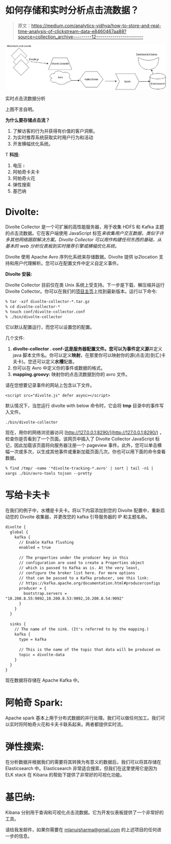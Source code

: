 # 如何存储和实时分析点击流数据？

> 原文：<https://medium.com/analytics-vidhya/how-to-store-and-real-time-analysis-of-clickstream-data-e8460467aa88?source=collection_archive---------12----------------------->

![](img/aa873392d28b71ee6b7e6db8a6898a30.png)

实时点击流数据分析

上图不言自明。

**为什么要存储点击流？**

1.  了解访客的行为并获得有价值的客户洞察。
2.  为实时推荐系统获取实时用户行为和活动
3.  开发横幅优化系统。

T **科技**:

1.  电压 **:**
2.  阿帕奇卡夫卡
3.  阿帕奇火花
4.  弹性搜索
5.  基巴纳

# **Divolte:**

Divolte Collector 是一个可扩展的高性能服务器，用于收集 HDFS 和 Kafka 主题的点击流数据。它在客户端使用 JavaScript 标签*来收集用户交互数据，类似于许多其他网络跟踪解决方案。Divolte Collector 可以用作构建任何东西的基础，从基本的 web 分析仪表板到实时推荐引擎或横幅优化系统。*

Divolte 使用 Apache Avro 序列化系统来存储数据。Divolte 提供 ip2location 支持和用户代理解析。您可以在配置文件中定义自定义事件。

**Divolte 安装:**

Divolte Collector 目前仅在类 Unix 系统上受支持。下一步是下载、解压缩并运行 Divolte Collector。你可以在我们的[项目主页](https://github.com/divolte/divolte-collector)上找到最新版本。运行以下命令:

```
% tar -xzf divolte-collector-*.tar.gz
% cd divolte-collector-*
% touch conf/divolte-collector.conf
% ./bin/divolte-collector
```

它以默认配置运行，而您可以设置您的配置。

几个文件:

1.  **divolte-collector . conf-**这是服务器配置文件。您可以为事件定义**源**并定义 java 脚本文件名。你可以定义**映射**，在那里你可以映射你的源(点击流)到汇(卡夫卡)。您还可以定义**水槽**配置。
2.  你可以在 Avro 中定义你的事件或数据的格式。
3.  **mapping.groovy:** 映射你的点击流数据到你的 avro 文件。

请在您想要记录事件的网站上包含以下文件。

```
<script src="divolte.js" defer async></script>
```

默认情况下，当您运行 divolte with below 命令时，它会将 **tmp** 目录中的事件写入文件。

```
./bin/divolte-collector
```

现在，用你的网络浏览器访问 [http://127.0.0.1:8290/](http://127.0.0.1:8290/) ，检查你是否看到了一个页面。该网页中插入了 Divolte Collector JavaScript 标记，因此加载该页面将向服务器注册一个 pageview 事件。此外，您可以单击横幅一次或多次，以生成其他事件或重新加载页面几次。你也可以用下面的命令查看数据。

```
% find /tmp/ -name '*divolte-tracking-*.avro' | sort | tail -n1 | xargs ./bin/avro-tools tojson --pretty
```

# 写给卡夫卡

在我们的例子中，水槽是卡夫卡。将以下内容添加到您的 Divolte 配置中，重新启动您的 Divolte 收集器，并更改您的 kafka 引导服务器的 IP 和主题名称。

```
divolte {
  global {
    kafka {
      // Enable Kafka flushing
      enabled = true

      // The properties under the producer key in this
      // configuration are used to create a Properties object
      // which is passed to Kafka as is. At the very least,
      // configure the broker list here. For more options
      // that can be passed to a Kafka producer, see this link:
      // https://kafka.apache.org/documentation.html#producerconfigs
      producer = {
        bootstrap.servers = "10.200.8.55:9092,10.200.8.53:9092,10.200.8.54:9092"
      }
    }
  }

  sinks {
    // The name of the sink. (It's referred to by the mapping.)
    kafka {
      type = kafka

      // This is the name of the topic that data will be produced on
      topic = divolte-data
    }
  }
}
```

现在数据将存储在 Apache Kafka 中。

# **阿帕奇** Spark:

Apache spark 基本上用于分布式数据的并行处理。我们可以做任何加工。我们可以实时将阿帕奇火花和卡夫卡联系起来。两者都提供实时流。

# 弹性搜索:

在分析数据并根据我们的需要将其转换为有意义的数据后，我们可以将其存储在 Elasticsearch 中。Elasticsearch 非常适合搜索，但我们在这里使用它是因为 ELK stack 在 Kibana 的帮助下提供了非常好的可视化功能。

# 基巴纳:

Kibana 分别用于查询和可视化点击流数据。它为开发仪表板提供了一个非常好的工具。

请给我发邮件，如果你需要在 mlanujsharma@gmail.com 的上述项目的任何进一步的信息。